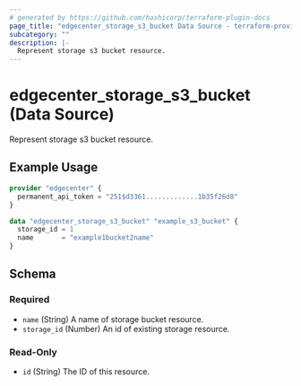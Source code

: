 ```yaml
---
# generated by https://github.com/hashicorp/terraform-plugin-docs
page_title: "edgecenter_storage_s3_bucket Data Source - terraform-provider-edgecenter"
subcategory: ""
description: |-
  Represent storage s3 bucket resource.
---
```


# edgecenter_storage_s3_bucket (Data Source)

Represent storage s3 bucket resource.

## Example Usage

```terraform
provider "edgecenter" {
  permanent_api_token = "251$d3361.............1b35f26d8"
}

data "edgecenter_storage_s3_bucket" "example_s3_bucket" {
  storage_id = 1
  name       = "example1bucket2name"
}
```

<!-- schema generated by tfplugindocs -->
## Schema

### Required

- `name` (String) A name of storage bucket resource.
- `storage_id` (Number) An id of existing storage resource.

### Read-Only

- `id` (String) The ID of this resource.


